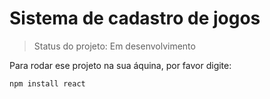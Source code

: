 # Sistema de cadastro de jogos

> Status do projeto: Em desenvolvimento

Para rodar ese projeto na sua áquina, por favor digite:

````
npm install react
````
